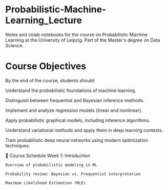 # Probabilistic-Machine-Learning_Lecture
Notes and colab notebooks for the course on Probabilistic Machine Learning at the University of Leipzig. Part of the Master's degree on Data Science.

# Course Objectives

By the end of the course, students should:

  Understand the probabilistic foundations of machine learning.
  
  Distinguish between frequentist and Bayesian inference methods.
  
  Implement and analyze regression models (linear and nonlinear).
  
  Apply probabilistic graphical models, including inference algorithms.
  
  Understand variational methods and apply them in deep learning contexts.
  
  Train probabilistic deep neural networks using modern optimization techniques.


📅 Course Schedule
Week 1: Introduction

    Overview of probabilistic modeling in ML

    Probability review: Bayesian vs. Frequentist interpretation

    Maximum Likelihood Estimation (MLE)
